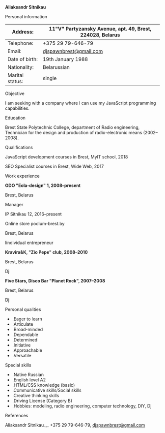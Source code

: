 **Aliaksandr Sitnikau**

Personal information

| Address: | 11"V" Partyzansky Avenue, apt. 49, Brest, 224028, Belarus |
| --- | --- |
| Telephone: | +375 29 79-646-79 |
| Email: | djspawnbrest@gmail.com |
| Date of birth: | 19th January 1988 |
| Nationality: | Belarussian |
| Marital status: | single |



Objective

I am seeking with a company where I can use my JavaScript programming capabilities.

Education

Brest State Polytechnic College, department of Radio engineering, Technician for the design and production of radio-electronic means (2002–2008).



Qualifications

JavaScript development courses in Brest, MyIT school, 2018

SEO Specialist courses in Brest, Wide Web, 2017



Work experience

**ODO &quot;Eola-design&quot; 1, 2008–present**

Brest, Belarus

Manager



IP Sitnikau 12, 2016–present

Online store podium-brest.by

Brest, Belarus

Iindividual entrepreneur



**Kravira&amp;K, &quot;Zio Pepe&quot; club, 2008–2010**

Brest, Belarus

Dj



**Five Stars, Disco Bar &quot;Planet Rock&quot;, 2007–2008**

Brest, Belarus

Dj



Personal qualities

- .Eager to learn
- .Articulate
- .Broad-minded
- .Dependable
- .Determined
- .Initiative
- .Approachable
- .Versatile



Special skills

- .Native Russian
- .English level A2
- .HTML/CSS knowledge (basic)
- .Communicative skills/Social skills
- .Creative thinking skills
- .Driving License (Category B)
- .Hobbies: modeling, radio engineering, computer technology, DIY, Dj



References

Aliaksandr Sitnikau_,_ +375 29 79-646-79, djspawnbrest@gmail.com
